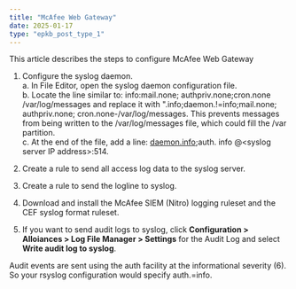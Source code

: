 ```yaml
---
title: "McAfee Web Gateway"
date: 2025-01-17
type: "epkb_post_type_1"
---
```


This article describes the steps to configure McAfee Web Gateway

1. Configure the syslog daemon.  
    a. In File Editor, open the syslog daemon configuration file.  
    b. Locate the line similar to: info:mail.none; authpriv.none;cron.none /var/log/messages and replace it with ".info;daemon.!=info;mail.none; authpriv.none; cron.none-/var/log/messages. This prevents messages  
    from being written to the /var/log/messages file, which could fill the /var partition.  
    c. At the end of the file, add a line: [daemon.info](http://daemon.info);auth. info @&lt;syslog server IP address&gt;:514. 
      
    

3. Create a rule to send all access log data to the syslog server.

5. Create a rule to send the logline to syslog.

7. Download and install the McAfee SIEM (Nitro) logging ruleset and the CEF syslog format ruleset.

9. If you want to send audit logs to syslog, click **Configuration > Alloiances > Log File Manager > Settings** for the Audit Log and select **Write audit log to syslog**.  
      
    

Audit events are sent using the auth facility at the informational severity (6). So your rsyslog configuration would specify auth.=info.
